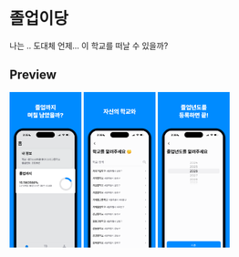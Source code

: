 # 졸업이당
나는 .. 도대체 언제... 이 학교를 떠날 수 있을까?

## Preview
<div>
  <img width="25%" src="./image/large_1.png"/>
  <img width="25%" src="./image/large_2.png"/>
  <img width="25%" src="./image/large_3.png"/>
</div>
